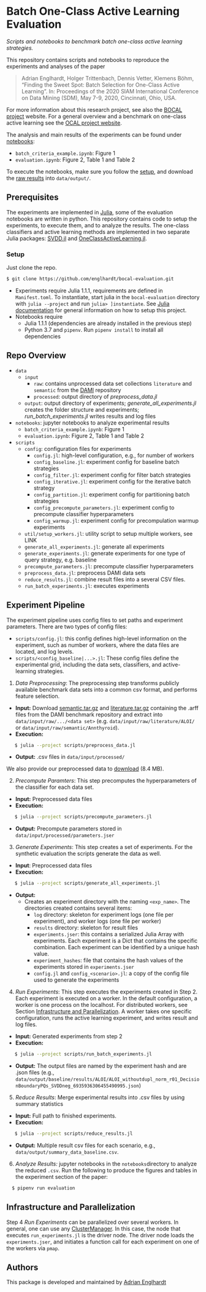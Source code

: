 # Batch One-Class Active Learning Evaluation
_Scripts and notebooks to benchmark batch one-class active learning strategies._

This repository contains scripts and notebooks to reproduce the experiments and analyses of the paper

> Adrian Englhardt, Holger Trittenbach, Dennis Vetter, Klemens Böhm, “Finding the Sweet Spot: Batch Selection for One-Class Active Learning”. In: Proceedings of the 2020 SIAM International Conference on Data Mining (SDM), May 7-9, 2020, Cincinnati, Ohio, USA.

For more information about this research project, see also the [BOCAL project](https://www.ipd.kit.edu/bocal/) website.
For a general overview and a benchmark on one-class active learning see the [OCAL project website](https://www.ipd.kit.edu/ocal/).

The analysis and main results of the experiments can be found under [notebooks](https://github.com/englhardt/bocal-evaluation/tree/master/notebooks):
  * `batch_criteria_example.ipynb`: Figure 1
  * `evaluation.ipynb`: Figure 2, Table 1 and Table 2

To execute the notebooks, make sure you follow the [setup](#setup), and download the [raw results](https://www.ipd.kit.edu/bocal/output.zip) into `data/output/`.

## Prerequisites

The experiments are implemented in [Julia](https://julialang.org/), some of the evaluation notebooks are written in python.
This repository contains code to setup the experiments, to execute them, and to analyze the results.
The one-class classifiers and active learning methods are implemented in two separate Julia packages: [SVDD.jl](https://github.com/englhardt/SVDD.jl) and [OneClassActiveLearning.jl](https://github.com/englhardt/OneClassActiveLearning.jl).

### Setup

Just clone the repo.
```bash
$ git clone https://github.com/englhardt/bocal-evaluation.git
```
* Experiments require Julia 1.1.1, requirements are defined in `Manifest.toml`. To instantiate, start julia in the `bocal-evaluation` directory with `julia --project` and run `julia> ]instantiate`. See [Julia documentation](https://docs.julialang.org/en/v1.0/stdlib/Pkg/#Using-someone-else's-project-1) for general information on how to setup this project.
* Notebooks require
  * Julia 1.1.1 (dependencies are already installed in the previous step)
  * Python 3.7 and `pipenv`. Run `pipenv install` to install all dependencies

## Repo Overview

* `data`
  * `input`
    * `raw`: contains unprocessed data set collections `literature` and `semantic` from the [DAMI](http://www.dbs.ifi.lmu.de/research/outlier-evaluation/DAMI/) repository
    * `processed`: output directory of _preprocess_data.jl_
  * `output`: output directory of experiments; _generate_all_experiments.jl_ creates the folder structure and experiments; _run_batch_experiments.jl_ writes results and log files
* `notebooks`: jupyter notebooks to analyze experimental results
  * `batch_criteria_example.ipynb`: Figure 1
  * `evaluation.ipynb`: Figure 2, Table 1 and Table 2
* `scripts`
  * `config`: configuration files for experiments
    * `config.jl`: high-level configuration, e.g., for number of workers
    * `config_baseline.jl`: experiment config for baseline batch strategies
    * `config_filter.jl`: experiment config for filter batch strategies
    * `config_iterative.jl`: experiment config for the iterative batch strategy
    * `config_partition.jl`: experiment config for partitioning batch strategies
    * `config_precompute_parameters.jl`: experiment config to precompute classifier hyperparameters
    * `config_warmup.jl`: experiment config for precompulation warmup experiments
  * `util/setup_workers.jl`: utility script to setup multiple workers, see LINK
  * `generate_all_experiments.jl`: generate all experiments
  * `generate_experiments.jl`: generate experiments for one type of query strategy, e.g. baseline
  * `precompute_parameters.jl`: precompute classifier hyperparameters
  * `preprocess_data.jl`: preprocess DAMI data sets
  * `reduce_results.jl`: combine result files into a several CSV files.
  * `run_batch_experiments.jl`: executes experiments

## Experiment Pipeline

The experiment pipeline uses config files to set paths and experiment parameters.
There are two types of config files:
* `scripts/config.jl`: this config defines high-level information on the experiment, such as number of workers, where the data files are located, and log levels.
* `scripts/<config_baseline|...>.jl`: These config files define the experimental grid, including the data sets, classifiers, and active-learning strategies.

1. _Data Preprocessing_: The preprocessing step transforms publicly available benchmark data sets into a common csv format, and performs feature selection.
  * **Input:** Download [semantic.tar.gz](http://www.dbs.ifi.lmu.de/research/outlier-evaluation/input/semantic.tar.gz) and [literature.tar.gz](http://www.dbs.ifi.lmu.de/research/outlier-evaluation/input/literature.tar.gz) containing the .arff files from the DAMI benchmark repository and extract into `data/input/raw/.../<data set>` (e.g. `data/input/raw/literature/ALOI/` or `data/input/raw/semantic/Annthyroid`).
  * **Execution:**
  ```bash
     $ julia --project scripts/preprocess_data.jl
  ```
  * **Output:** .csv files in `data/input/processed/`

  We also provide our preprocessed data to [download](https://www.ipd.kit.edu/bocal/input.zip) (8.4 MB).

2. _Precompute Paramters_: This step precomputes the hyperparameters of the classifier for each data set.
  * **Input:** Preprocessed data files
  * **Execution:**
  ```bash
     $ julia --project scripts/precompute_parameters.jl
  ```
  * **Output:** Precompute parameters stored in `data/input/processed/parameters.jser`

3. _Generate Experiments_: This step creates a set of experiments. For the synthetic evaluation the scripts generate the data as well.
  * **Input**: Preprocessed data files
  * **Execution:**
  ```bash
     $ julia --project scripts/generate_all_experiments.jl
  ```
  * **Output:**
    * Creates an experiment directory with the naming `<exp_name>`. The directories created contains several items:
      * `log` directory: skeleton for experiment logs (one file per experiment), and worker logs (one file per worker)
      * `results` directory: skeleton for result files
      * `experiments.jser`: this contains a serialized Julia Array with experiments. Each experiment is a Dict that contains the specific combination. Each experiment can be identified by a unique hash value.
      * `experiment_hashes`: file that contains the hash values of the experiments stored in `experiments.jser`
      * `config.jl` and `config_<scenario>.jl`: a copy of the config file used to generate the experiments

4. _Run Experiments_: This step executes the experiments created in Step 2.
Each experiment is executed on a worker. In the default configuration, a worker is one process on the localhost.
For distributed workers, see Section [Infrastructure and Parallelization](#infrastructure-and-parallelization).
A worker takes one specific configuration, runs the active learning experiment, and writes result and log files.
  * **Input:** Generated experiments from step 2
  * **Execution:**
  ```bash
     $ julia --project scripts/run_batch_experiments.jl
  ```
  * **Output:** The output files are named by the experiment hash and are .json files (e.g., `data/output/baseline/results/ALOI/ALOI_withoutdupl_norm_r01_DecisionBoundaryPQs_SVDDneg_6935936306455490995.json`)

5. _Reduce Results_: Merge experimental results into .csv files by using summary statistics
  * **Input:** Full path to finished experiments.
  * **Execution:**
  ```bash
     $ julia --project scripts/reduce_results.jl
  ```
  * **Output:** Multiple result csv files for each scenario, e.g., `data/output/summary_data_baseline.csv`.

6. _Analyze Results:_ jupyter notebooks in the `notebooks`directory to analyze the reduced `.csv`. Run the following to produce the figures and tables in the experiment section of the paper:
  ```bash
    $ pipenv run evaluation
  ```

## Infrastructure and Parallelization

Step 4 _Run Experiments_ can be parallelized over several workers. In general, one can use any [ClusterManager](https://github.com/JuliaParallel/ClusterManagers.jl). In this case, the node that executes `run_experiments.jl` is the driver node. The driver node loads the `experiments.jser`, and initiates a function call for each experiment on one of the workers via `pmap`.

## Authors
This package is developed and maintained by [Adrian Englhardt](https://github.com/englhardt/)

